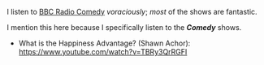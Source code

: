 


I listen to
[BBC Radio Comedy](http://www.bbc.co.uk/radio/programmes/genres/comedy/player)
*voraciously*; *most* of the shows are fantastic.

I mention this here because I specifically listen to the ***Comedy*** shows.



- What is the Happiness Advantage? (Shawn Achor):
https://www.youtube.com/watch?v=TBRy3QrRGFI
